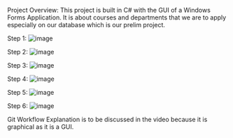 Project Overview:
This project is built in C# with the GUI of a Windows Forms Application. It is about courses and departments that we are to apply especially on our database which is our prelim project.

Step 1: 
![image](https://github.com/user-attachments/assets/94c901e1-6d1c-4490-a30a-5a345642798f)


Step 2: 
![image](https://github.com/user-attachments/assets/2a239ef1-f7c7-4bc1-8d3c-3743f3d0ec78)


Step 3:
![image](https://github.com/user-attachments/assets/d340dbff-b285-4701-9fd0-cd63c91c89e4)


Step 4:
![image](https://github.com/user-attachments/assets/00012421-975f-4b51-9683-0488e1dd76b7)

Step 5:
![image](https://github.com/user-attachments/assets/65e1b225-0503-496e-8de3-2b8e113740c5)

Step 6:
![image](https://github.com/user-attachments/assets/058cac64-4d83-436f-ac34-c6b12df46448)



Git Workflow Explanation is to be discussed in the video because it is graphical as it is a GUI.
